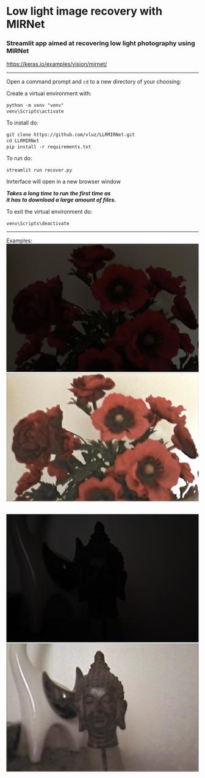 # Low light image recovery with MIRNet

### Streamlit app aimed at recovering low light photography using MIRNet

https://keras.io/examples/vision/mirnet/

<hr>

Open a command prompt and `cd` to a new directory of your choosing:

Create a virtual environment with:
```
python -m venv "venv"
venv\Scripts\activate
```

To install do:
```
git clone https://github.com/vluz/LLRMIRNet.git
cd LLRMIRNet
pip install -r requirements.txt
```

To run do:<br>
```
streamlit run recover.py
``` 

Inrterface will open in a new browser window

***Takes a long time to run the first time as*** 
<br>
***it has to download a large amount of files.***

To exit the virtual environment do:
```
venv\Scripts\deactivate
```

<hr>

Examples:
<br>
<img src="test1.jpg">
<img src="out1.jpg">

<br>
<img src="test2.jpg">
<img src="out2.jpg">

<br>
